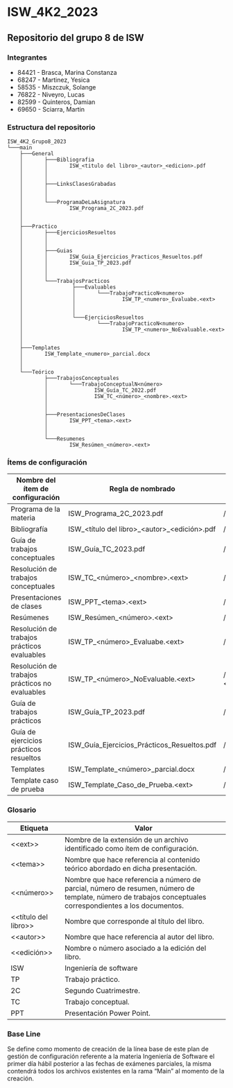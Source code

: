 # ISW_4K2_2023
## Repositorio del grupo 8 de ISW

### Integrantes
- 84421 - Brasca, Marina Constanza
- 68247 - Martinez, Yesica
- 58535 - Miszczuk, Solange 
- 76822 - Niveyro, Lucas
- 82599 - Quinteros, Damian
- 69650 - Sciarra, Martin


### Estructura del repositorio 
```
ISW_4K2_Grupo8_2023
└───main
    ├───General
    │       ├───Bibliografia
    │       │       ISW_<titulo del libro>_<autor>_<edicion>.pdf
    │       │
    │       │
    │       ├───LinksClasesGrabadas
    │       │
    │       │
    │       └───ProgramaDeLaAsignatura
    │               ISW_Programa_2C_2023.pdf
    │       
    │       
    ├───Practico
    │       ├───EjerciciosResueltos
    │       │
    │       │
    │       ├───Guias
    │       │       ISW_Guia_Ejercicios_Practicos_Resueltos.pdf
    │       │       ISW_Guia_TP_2023.pdf
    │       │
    │       │
    │       └───TrabajosPracticos
    │                ├───Evaluables
    │                │       └───TrabajoPracticoN<numero>
    │                │               ISW_TP_<numero>_Evaluabe.<ext> 
    │                │       
    │                │       
    │                └───EjerciciosResueltos
    │                        └───TrabajoPracticoN<numero>
    │                                ISW_TP_<numero>_NoEvaluable.<ext> 
    │                       
    │                       
    ├───Templates
    │       ISW_Template_<numero>_parcial.docx
    │       
    │
    └───Teórico
            ├───TrabajosConceptuales
            │       └───TrabajoConceptualN<número>
            │               ISW_Guía_TC_2022.pdf
            │               ISW_TC_<número>_<nombre>.<ext> 
            │
            │
            ├───PresentacionesDeClases
            │       ISW_PPT_<tema>.<ext> 
            │
            │
            └───Resumenes
                    ISW_Resúmen_<número>.<ext> 

```

### Ítems de configuración 

| Nombre del ítem de configuración  		| Regla de nombrado                          	| Ubicación física              				|
|-----------------------------------------------|-----------------------------------------------|---------------------------------------------------------------|
| Programa de la materia            		| ISW_Programa_2C_2023.pdf               	| /General/ProgramaDeLaAsignatura/ISW_Programa_2C_2023.pdf	|
| Bibliografía                           	| ISW_<título del libro>\_<autor\>_\<edición\>.pdf  | /General/Bibliografia/ISW_<título del libro>\_<autor\>_\<edición\>.pdf     |
| Guía de trabajos conceptuales         	| ISW_Guía_TC_2023.pdf                          | /Teorico/TrabajosConceptuales/ISW_Guía_TC_2023.pdf            |
| Resolución de trabajos conceptuales       	| ISW_TC_\<número\>_\<nombre\>.\<ext\>                 | /Teorico/TrabajosConceptuales/ISW_TC_\<número\>_\<nombre\>.\<ext\>   |
| Presentaciones de clases        		| ISW_PPT_\<tema\>.\<ext\>                           | /Teorico/PresentacionesDeClases /UnidadN<numero>/ISW_PPT_\<tema\>.\<ext\>         |
| Resúmenes                                	| ISW_Resúmen_\<número\>.\<ext\>               	| /Teorico/Resúmenes/ISW_R esúmen_\<número\>.\<ext\>         	|
| Resolución de trabajos prácticos evaluables   | ISW_TP_\<número\>_Evaluabe.\<ext\>         	| /Practico/TrabajosPrácticos/Evaluables/TrabajoPracticoN<numero>/ISW_TP_\<número\>_Evaluabe.\<ext\>         |
| Resolución de trabajos prácticos no evaluables        | ISW_TP_\<número\>_NoEvaluable.\<ext\>      | /Practico/TrabajosPrácticos/NoEvaluables/TrabajoPracticoN<numero>/ISW_TP\_\<número\>_No_Evaluable.\<ext\>    |
| Guía de trabajos prácticos			| ISW_Guía_TP_2023.pdf                        	| /Practico/Guías/ISW_Guía_TP_2023.pdf  			|
| Guía de ejercicios prácticos resueltos	| ISW_Guía_Ejercicios_Prácticos_Resueltos.pdf   | /Practico/Guías/ISW_Guía_Ejercicio s_Prácticos_Resueltos.pdf	|
| Templates                                     | ISW_Template_\<número\>_parcial.docx            | /Templates/ISW_Template_\<número\>_parcial.docx		|
| Template caso de prueba            	 	| ISW_Template_Caso_de_Prueba.\<ext\>     	    	| /Templates/ISW_Template_C aso_de_Prueba.\<ext\> 			|


### Glosario

| Etiqueta		| Valor                          										| 
|-----------------------|---------------------------------------------------------------------------------------------------------------|
| <\<ext\>>		| Nombre de la extensión de un archivo identificado como ítem de configuración.    	        		| 
| <\<tema\>>      	| Nombre que hace referencia al contenido teórico abordado en dicha presentación.                               | 	        
| <\<número\>>		| Nombre que hace referencia a número de parcial, número de resumen, número de template, número de trabajos conceptuales correspondientes a los documentos.     |
| <<título del libro>>	| Nombre que corresponde al título del libro.                                             			|
| <\<autor\>>		| Nombre que hace referencia al autor del libro.                                                                |              			
| <<edición>>	        | Nombre o número asociado a la edición del libro.                                              		|
| ISW		        | Ingeniería de software    				                        				| 
| TP      	        | Trabajo práctico.  	                                                                                        |
| 2C		        | Segundo Cuatrimestre.                                                                           		|
| TC	                | Trabajo conceptual.                                                                      			|
| PPT	        	| Presentación Power Point.                                                                                     |           

	
### Base Line
Se define como momento de creación de la línea base de este plan de gestión de configuración referente a la materia Ingeniería de Software el primer día hábil posterior a las fechas de exámenes parciales, la misma contendrá todos los archivos existentes en la rama “Main” al momento de la creación.
